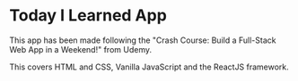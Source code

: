 # Today I Learned App

This app has been made following the "Crash Course: Build a Full-Stack Web App in a Weekend!" from Udemy.

This covers HTML and CSS, Vanilla JavaScript and the ReactJS framework.
